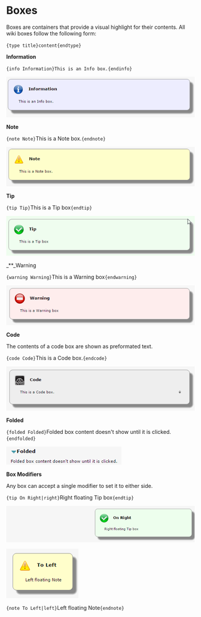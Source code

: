 # Boxes

Boxes are containers that provide a visual highlight for their contents. All wiki boxes follow the following form:

`{type title}content{endtype}`

**Information**

`{info Information}This is an Info box.{endinfo}`

![](../.gitbook/assets/box01.png)

**Note**

`{note Note}`This is a Note box.`{endnote}`

![](../.gitbook/assets/box02.png)

**Tip**

`{tip Tip}`This is a Tip box`{endtip}`

![](../.gitbook/assets/box03.png)

_\*\*_Warning

`{warning Warning}`This is a Warning box`{endwarning}`

![](../.gitbook/assets/box04.png)

**Code**

The contents of a code box are shown as preformated text.

`{code Code}`This is a Code box.`{endcode}`

![](../.gitbook/assets/box05.png)

**Folded**

`{folded Folded}`Folded box content doesn't show until it is clicked.`{endfolded}`

![](../.gitbook/assets/box08.png)

**Box Modifiers**

Any box can accept a single modifier to set it to either side.

`{tip On Right|right}`Right floating Tip box`{endtip}`

![](../.gitbook/assets/box06.png)

![](../.gitbook/assets/box07.png)

`{note To Left|left}`Left floating Note`{endnote}`

